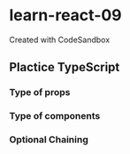 # learn-react-09

Created with CodeSandbox

## Plactice TypeScript

### Type of props

### Type of components

### Optional Chaining
